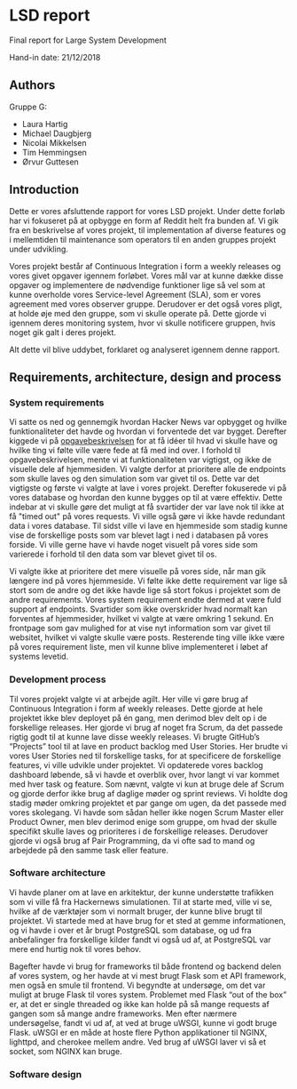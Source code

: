 # LSD report

Final report for Large System Development

Hand-in date: 21/12/2018

## Authors
Gruppe G:
- Laura Hartig
- Michael Daugbjerg
- Nicolai Mikkelsen
- Tim Hemmingsen
- Ørvur Guttesen

## Introduction
Dette er vores afsluttende rapport for vores LSD projekt. Under dette forløb har vi fokuseret på at opbygge en form af Reddit helt fra bunden af. Vi gik fra en beskrivelse af vores projekt, til implementation af diverse features og i mellemtiden til maintenance som operators til en anden gruppes projekt under udvikling.

Vores projekt består af Continuous Integration i form a weekly releases og vores givet opgaver igennem forløbet. Vores mål var at kunne dække disse opgaver og implementere de nødvendige funktioner lige så vel som at kunne overholde vores Service-level Agreement (SLA), som er vores agreement med vores observer gruppe. Derudover er det også vores pligt, at holde øje med den gruppe, som vi skulle operate på. Dette gjorde vi igennem deres monitoring system, hvor vi skulle notificere gruppen, hvis noget gik galt i deres projekt.

Alt dette vil blive uddybet, forklaret og analyseret igennem denne rapport.

## Requirements, architecture, design and process

### System requirements
Vi satte os ned og gennemgik hvordan Hacker News var opbygget og hvilke funktionaliteter det havde og hvordan vi forventede det var bygget. Derefter kiggede vi på [opgavebeskrivelsen](https://github.com/datsoftlyngby/soft2018fall-lsd-teaching-material/blob/master/assignments/01-HN%20Clone%20Task%20Description.ipynb) for at få idéer til hvad vi skulle have og hvilke ting vi følte ville være fede at få med ind over. I forhold til opgavebeskrivelsen, mente vi at funktionaliteten var vigtigst, og ikke de visuelle dele af hjemmesiden. Vi valgte derfor at prioritere alle de endpoints som skulle laves og den simulation som var givet til os. Dette var det vigtigste og første vi valgte at lave i vores projekt. Derefter fokuserede vi på vores database og hvordan den kunne bygges op til at være effektiv. Dette indebar at vi skulle gøre det muligt at få svartider der var lave nok til ikke at få "timed out" på vores requests. Vi ville også gøre vi ikke havde redundant data i vores database. Til sidst ville vi lave en hjemmeside som stadig kunne vise de forskellige posts som var blevet lagt i ned i databasen på vores forside. Vi ville gerne have vi havde noget visuelt på vores side som varierede i forhold til den data som var blevet givet til os.

Vi valgte ikke at prioritere det mere visuelle på vores side, når man gik længere ind på vores hjemmeside. Vi følte ikke dette requirement var lige så stort som de andre og det ikke havde lige så stort fokus i projektet som de andre requirements.
Vores system requirement endte dermed at være fuld support af endpoints. Svartider som ikke overskrider hvad normalt kan forventes af hjemmesider, hvilket vi valgte at være omkring 1 sekund. En frontpage som gav mulighed for at vise nyt information som var givet til websitet, hvilket vi valgte skulle være posts.
Resterende ting ville ikke være på vores requirement liste, men vil kunne blive implementeret i løbet af systems levetid.

### Development process
Til vores projekt valgte vi at arbejde agilt. Her ville vi gøre brug af Continuous Integration i form af weekly releases. Dette gjorde at hele projektet ikke blev deployet på én gang, men derimod blev delt op i de forskellige releases. Her gjorde vi brug af noget fra Scrum, da det passede rigtig godt til at kunne lave disse weekly releases. Vi brugte GitHub’s “Projects” tool til at lave en product backlog med User Stories. Her brudte vi vores User Stories ned til forskellige tasks, for at specificere de forskellige features, vi ville udvikle under projektet. Vi opdaterede vores backlog dashboard løbende, så vi havde et overblik over, hvor langt vi var kommet med hver task og feature. Som nævnt, valgte vi kun at bruge dele af Scrum og gjorde derfor ikke brug af daglige møder og sprint reviews. Vi holdte dog stadig møder omkring projektet et par gange om ugen, da det passede med vores skolegang. Vi havde som sådan heller ikke nogen Scrum Master eller Product Owner, men blev derimod enige som gruppe, om hvad der skulle specifikt skulle laves og prioriteres i de forskellige releases. Derudover gjorde vi også brug af Pair Programming, da vi ofte sad to mand og arbejdede på den samme task eller feature.

### Software architecture
Vi havde planer om at lave en arkitektur, der kunne understøtte trafikken som vi ville få fra Hackernews simulationen. Til at starte med, ville vi se, hvilke af de værktøjer som vi normalt bruger, der kunne blive brugt til projektet. Vi startede med at have brug for et sted at gemme informationen, og vi havde i over et år brugt PostgreSQL som database, og ud fra anbefalinger fra forskellige kilder fandt vi også ud af, at PostgreSQL var mere end hurtig nok til vores behov. 
 
Bagefter havde vi brug for frameworks til både frontend og backend delen af vores system, og her havde at vi mest brugt Flask som et API framework, men også en smule til frontend. Vi begyndte at undersøge, om det var muligt at bruge Flask til vores system. Problemet med Flask “out of the box” er, at det er single threaded og ikke kan holde på så mange requests af gangen som så mange andre frameworks. Men efter nærmere undersøgelse, fandt vi ud af, at ved at bruge uWSGI, kunne vi godt bruge Flask. uWSGI er en måde at hoste flere Python applikationer til NGINX, lighttpd, and cherokee mellem andre. Ved brug af uWSGI laver vi så et socket, som NGINX kan bruge.

### Software design
